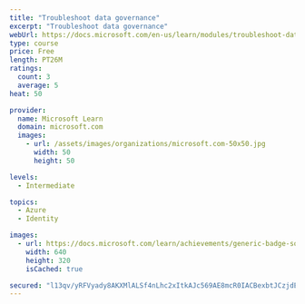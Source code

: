 ```yaml
---
title: "Troubleshoot data governance"
excerpt: "Troubleshoot data governance"
webUrl: https://docs.microsoft.com/en-us/learn/modules/troubleshoot-data-governance/
type: course
price: Free
length: PT26M
ratings:
  count: 3
  average: 5
heat: 50

provider:
  name: Microsoft Learn
  domain: microsoft.com
  images:
    - url: /assets/images/organizations/microsoft.com-50x50.jpg
      width: 50
      height: 50

levels:
  - Intermediate

topics:
  - Azure
  - Identity

images:
  - url: https://docs.microsoft.com/learn/achievements/generic-badge-social.png
    width: 640
    height: 320
    isCached: true

secured: "l13qv/yRFVyady8AKXMlALSf4nLhc2xItkAJc569AE8mcR0IACBexbtJCzjdEs/9bzzTlfiS+02g2OcJRYjAoWxjU57r1T0BdL3PrhLA6ZDq9GBeA6hGUxlBvBM6zXPyPdbe6iZmASQkzdZKGXwXaZSJCLP2y4R4BQL4tPbA00bCrnniNbibUcSXmQ31gAbcfJx80XpwCbq2vCpUarbxf8Qrq6V6sHDKKFr8OyolDTRcUFsS8TeaG6TRMJGSfC0JSz/IKzUmXK31nIIU4QfohAQd/17tZl96G5Et4PvUa2ACV4GQLojh9vClwAYdxcuHsWglQTXCC75NQ9m8dnU/uJFV3L6AMt9B+2lWc2YCgWWSVflYIyX+YIGXpxzj0WXfVE1ZiI/Cv/uXX+eL0WprNzkx+9fqLr6DdKIpTzlyrUQ=;1fs6OtX/UoUc9yczkVmN4w=="
---
```


